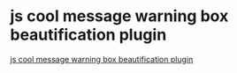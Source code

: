 # js cool message warning box beautification plugin
[js cool message warning box beautification plugin](https://aiwithcloud.com/2022/09/19/js_cool_message_warning_box_beautification_plugin/)